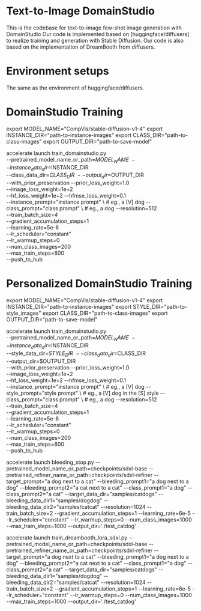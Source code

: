 # Text-to-Image DomainStudio

This is the codebase for text-to-image few-shot image generation with DomainStudio
Our code is implemented based on [huggingface/diffusers] to realize training and generation with Stable Diffusion.
Our code is also based on the implementation of DreamBooth from diffusers.

# Environment setups
The same as the environment of huggingface/diffusers.

# DomainStudio Training
export MODEL_NAME="CompVis/stable-diffusion-v1-4"
export INSTANCE_DIR="path-to-instance-images"
export CLASS_DIR="path-to-class-images"
export OUTPUT_DIR="path-to-save-model"

accelerate launch train_domainstudio.py \
  --pretrained_model_name_or_path=$MODEL_NAME  \
  --instance_data_dir=$INSTANCE_DIR \
  --class_data_dir=$CLASS_DIR \
  --output_dir=$OUTPUT_DIR \
  --with_prior_preservation --prior_loss_weight=1.0 \
  --image_loss_weight=1e+2 \
  --hf_loss_weight=1e+2 --hfmse_loss_weight=0.1 \
  --instance_prompt="instance prompt" \  # eg., a [V] dog
  --class_prompt="class prompt" \ # eg., a dog
  --resolution=512 \
  --train_batch_size=4 \
  --gradient_accumulation_steps=1 \
  --learning_rate=5e-6 \
  --lr_scheduler="constant" \
  --lr_warmup_steps=0 \
  --num_class_images=200 \
  --max_train_steps=800 \
  --push_to_hub

# Personalized DomainStudio Training
export MODEL_NAME="CompVis/stable-diffusion-v1-4"
export INSTANCE_DIR="path-to-instance-images"
export STYLE_DIR="path-to-style_images"
export CLASS_DIR="path-to-class-images"
export OUTPUT_DIR="path-to-save-model"

accelerate launch train_domainstudio.py \
  --pretrained_model_name_or_path=$MODEL_NAME  \
  --instance_data_dir=$INSTANCE_DIR \
  --style_data_dir=$STYLE_DIR \ 
  --class_data_dir=$CLASS_DIR \
  --output_dir=$OUTPUT_DIR \
  --with_prior_preservation --prior_loss_weight=1.0 \
  --image_loss_weight=1e+2 \
  --hf_loss_weight=1e+2 --hfmse_loss_weight=0.1 \
  --instance_prompt="instance prompt" \  # eg., a [V] dog
  --style_prompt="style prompt" \ # eg., a [V] dog in the [S] style
  --class_prompt="class prompt" \ # eg., a dog
  --resolution=512 \
  --train_batch_size=4 \
  --gradient_accumulation_steps=1 \
  --learning_rate=5e-6 \
  --lr_scheduler="constant" \
  --lr_warmup_steps=0 \
  --num_class_images=200 \
  --max_train_steps=800 \
  --push_to_hub


accelerate launch bleeding_stop.py --pretrained_model_name_or_path=checkpoints/sdxl-base --pretrained_refiner_name_or_path=checkpoints/sdxl-refiner --target_prompt="a dog next to a cat" --bleeding_prompt1="a dog next to a dog" --bleeding_prompt2="a cat next to a cat" --class_prompt1="a dog" --class_prompt2="a cat" --target_data_dir="samples/catdogs" --bleeding_data_dir1="samples/dogdog" --bleeding_data_dir2="samples/catcat" --resolution=1024 --train_batch_size=2 --gradient_accumulation_steps=1 --learning_rate=6e-5 --lr_scheduler="constant" --lr_warmup_steps=0 --num_class_images=1000 --max_train_steps=1000 --output_dir='./test_catdog'

accelerate launch train_dreambooth_lora_sdxl.py --pretrained_model_name_or_path=checkpoints/sdxl-base --pretrained_refiner_name_or_path=checkpoints/sdxl-refiner --target_prompt="a dog next to a cat" --bleeding_prompt1="a dog next to a dog" --bleeding_prompt2="a cat next to a cat" --class_prompt1="a dog" --class_prompt2="a cat" --target_data_dir="samples/catdogs" --bleeding_data_dir1="samples/dogdog" --bleeding_data_dir2="samples/catcat" --resolution=1024 --train_batch_size=2 --gradient_accumulation_steps=1 --learning_rate=6e-5 --lr_scheduler="constant" --lr_warmup_steps=0 --num_class_images=1000 --max_train_steps=1000 --output_dir='./test_catdog'

